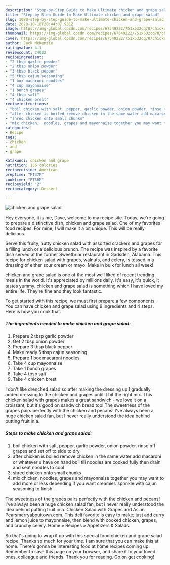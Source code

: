 ```yaml
---
description: "Step-by-Step Guide to Make Ultimate chicken and grape salad"
title: "Step-by-Step Guide to Make Ultimate chicken and grape salad"
slug: 1080-step-by-step-guide-to-make-ultimate-chicken-and-grape-salad
date: 2020-10-18T20:44:07.931Z
image: https://img-global.cpcdn.com/recipes/67549222/751x532cq70/chicken-and-grape-salad-recipe-main-photo.jpg
thumbnail: https://img-global.cpcdn.com/recipes/67549222/751x532cq70/chicken-and-grape-salad-recipe-main-photo.jpg
cover: https://img-global.cpcdn.com/recipes/67549222/751x532cq70/chicken-and-grape-salad-recipe-main-photo.jpg
author: Jack McKenzie
ratingvalue: 4.1
reviewcount: 24032
recipeingredient:
- "2 tbsp garlic powder"
- "2 tbsp onion powder"
- "3 tbsp black pepper"
- "5 tbsp cajun seasoning"
- "1 box macaroni noodles"
- "4 cup mayonnaise"
- "1 bunch grapes"
- "4 tbsp salt"
- "4 chicken brest"
recipeinstructions:
- "boil chicken with salt, pepper, garlic powder, onion powder. rinse off grapes and set off to side to dry."
- "after chicken is boiled remove chicken in the same water add macaroni or whatever u have on hand boil till noodles are cooked fully then drain and seat noodles to cool"
- "shred chicken onto small chunks"
- "mix chicken,  noodles, grapes and mayonnaise together you may want to add more or less depending if you want creamier. sprinkle with cajun seasoning to finish."
categories:
- Recipe
tags:
- chicken
- and
- grape

katakunci: chicken and grape 
nutrition: 156 calories
recipecuisine: American
preptime: "PT37M"
cooktime: "PT50M"
recipeyield: "2"
recipecategory: Dessert

---
```



![chicken and grape salad](https://img-global.cpcdn.com/recipes/67549222/751x532cq70/chicken-and-grape-salad-recipe-main-photo.jpg)

Hey everyone, it is me, Dave, welcome to my recipe site. Today, we're going to prepare a distinctive dish, chicken and grape salad. One of my favorites food recipes. For mine, I will make it a bit unique. This will be really delicious.

Serve this fruity, nutty chicken salad with assorted crackers and grapes for a filling lunch or a delicious brunch. The recipe was inspired by a favorite dish served at the former Sweetbriar restaurant in Gadsden, Alabama. This recipe for chicken salad with grapes, walnuts, and celery, is tossed in a dressing of either sour cream or mayo. Make in bulk for lunch all week!

chicken and grape salad is one of the most well liked of recent trending meals in the world. It's appreciated by millions daily. It's easy, it's quick, it tastes yummy. chicken and grape salad is something which I have loved my entire life. They're fine and they look fantastic.


To get started with this recipe, we must first prepare a few components. You can have chicken and grape salad using 9 ingredients and 4 steps. Here is how you cook that.

<!--inarticleads1-->

##### The ingredients needed to make chicken and grape salad:

1. Prepare 2 tbsp garlic powder
1. Get 2 tbsp onion powder
1. Prepare 3 tbsp black pepper
1. Make ready 5 tbsp cajun seasoning
1. Prepare 1 box macaroni noodles
1. Take 4 cup mayonnaise
1. Take 1 bunch grapes
1. Take 4 tbsp salt
1. Take 4 chicken brest


I don&#39;t like drenched salad so after making the dressing up I gradually added dressing to the chicken and grapes until it hit the right mix. This chicken salad with grapes makes a great sandwich - we love it on a croissant, but it&#39;s good on sandwich bread too! The sweetness of the grapes pairs perfectly with the chicken and pecans! I&#39;ve always been a huge chicken salad fan, but I never really understood the idea behind putting fruit in a. 

<!--inarticleads2-->

##### Steps to make chicken and grape salad:

1. boil chicken with salt, pepper, garlic powder, onion powder. rinse off grapes and set off to side to dry.
1. after chicken is boiled remove chicken in the same water add macaroni or whatever u have on hand boil till noodles are cooked fully then drain and seat noodles to cool
1. shred chicken onto small chunks
1. mix chicken,  noodles, grapes and mayonnaise together you may want to add more or less depending if you want creamier. sprinkle with cajun seasoning to finish.


The sweetness of the grapes pairs perfectly with the chicken and pecans! I&#39;ve always been a huge chicken salad fan, but I never really understood the idea behind putting fruit in a. Chicken Salad with Grapes and Asian Pearsmerryabouttown.com. This deli favorite is easy to make; just add curry and lemon juice to mayonnaise, then blend with cooked chicken, grapes, and crunchy celery. Home » Recipes » Appetizers &amp; Salads. 

So that's going to wrap it up with this special food chicken and grape salad recipe. Thanks so much for your time. I am sure that you can make this at home. There's gonna be interesting food at home recipes coming up. Remember to save this page on your browser, and share it to your loved ones, colleague and friends. Thank you for reading. Go on get cooking!
